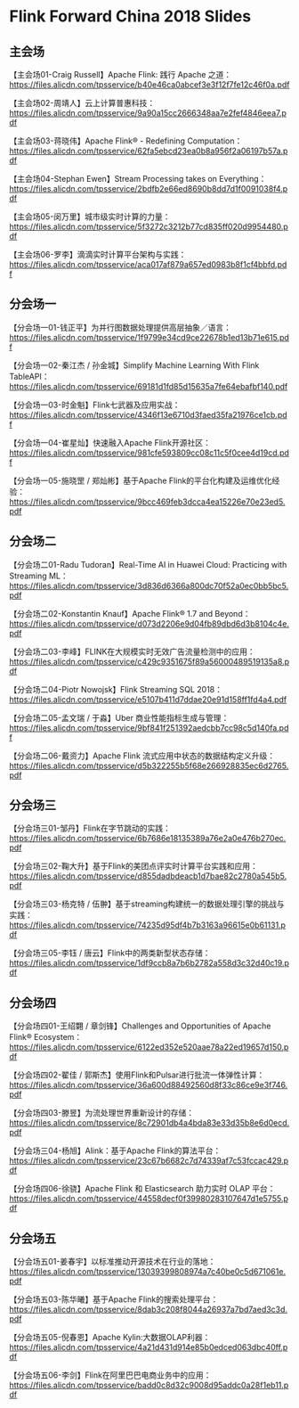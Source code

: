 # Flink Forward China 2018 Slides
## 主会场
【主会场01-Craig Russell】Apache Flink: 践行 Apache 之道：https://files.alicdn.com/tpsservice/b40e46ca0abcef3e3f12f7fe12c46f0a.pdf

【主会场02-周靖人】云上计算普惠科技：https://files.alicdn.com/tpsservice/9a90a15cc2666348aa7e2fef4846eea7.pdf

【主会场03-蒋晓伟】Apache Flink® - Redefining Computation：https://files.alicdn.com/tpsservice/62fa5ebcd23ea0b8a956f2a06197b57a.pdf

【主会场04-Stephan Ewen】Stream Processing takes on Everything：https://files.alicdn.com/tpsservice/2bdfb2e66ed8690b8dd7d1f0091038f4.pdf

【主会场05-闵万里】城市级实时计算的力量：https://files.alicdn.com/tpsservice/5f3272c3212b77cd835ff020d9954480.pdf

【主会场06-罗李】滴滴实时计算平台架构与实践：https://files.alicdn.com/tpsservice/aca017af879a657ed0983b8f1cf4bbfd.pdf

## 分会场一
【分会场一01-钱正平】为并行图数据处理提供高层抽象／语言：https://files.alicdn.com/tpsservice/1f9799e34cd9ce22678b1ed13b71e615.pdf

【分会场一02-秦江杰 / 孙金城】Simplify Machine Learning With Flink TableAPI：https://files.alicdn.com/tpsservice/69181d1fd85d15635a7fe64ebafbf140.pdf

【分会场一03-时金魁】Flink七武器及应用实战：https://files.alicdn.com/tpsservice/4346f13e6710d3faed35fa21976ce1cb.pdf

【分会场一04-崔星灿】快速融入Apache Flink开源社区：https://files.alicdn.com/tpsservice/981cfe593809cc08c11c5f0cee4d19cd.pdf

【分会场一05-施晓罡 / 郑灿彬】基于Apache Flink的平台化构建及运维优化经验：https://files.alicdn.com/tpsservice/9bcc469feb3dcca4ea15226e70e23ed5.pdf

## 分会场二

【分会场二01-Radu Tudoran】Real-Time AI in Huawei Cloud: Practicing with Streaming ML：https://files.alicdn.com/tpsservice/3d836d6366a800dc70f52a0ec0bb5bc5.pdf

【分会场二02-Konstantin Knauf】Apache Flink® 1.7 and Beyond： https://files.alicdn.com/tpsservice/d073d2206e9d04fb89dbd6d3b8104c4e.pdf

【分会场二03-李峰】FLINK在大规模实时无效广告流量检测中的应用：https://files.alicdn.com/tpsservice/c429c9351675f89a56000489519135a8.pdf

【分会场二04-Piotr Nowojsk】Flink Streaming SQL 2018：https://files.alicdn.com/tpsservice/e5107b411d7ddae20e91d158ff1fd4a4.pdf

【分会场二05-孟文瑞 / 于淼】Uber 商业性能指标生成与管理：https://files.alicdn.com/tpsservice/9bf841f251392aedcbb7cc98c5d140fa.pdf

【分会场二06-戴资力】Apache Flink 流式应用中状态的数据结构定义升级：https://files.alicdn.com/tpsservice/d5b322255b5f68e266928835ec6d2765.pdf

## 分会场三

【分会场三01-邹丹】Flink在字节跳动的实践：https://files.alicdn.com/tpsservice/6b7686e18135389a76e2a0e476b270ec.pdf

【分会场三02-鞠⼤升】基于Flink的美团点评实时计算平台实践和应⽤：https://files.alicdn.com/tpsservice/d855dadbdeacb1d7bae82c2780a545b5.pdf

【分会场三03-杨克特 / 伍翀】基于streaming构建统一的数据处理引擎的挑战与实践：https://files.alicdn.com/tpsservice/74235d95df4b7b3163a96615e0b61131.pdf

【分会场三05-李钰 / 唐云】Flink中的两类新型状态存储：https://files.alicdn.com/tpsservice/1df9ccb8a7b6b2782a558d3c32d40c19.pdf

## 分会场四

【分会场四01-王绍翾 / 章剑锋】Challenges and Opportunities of Apache Flink® Ecosystem：https://files.alicdn.com/tpsservice/6122ed352e520aae78a22ed19657d150.pdf

【分会场四02-翟佳 / 郭斯杰】使⽤Flink和Pulsar进⾏批流⼀体弹性计算：https://files.alicdn.com/tpsservice/36a600d88492560d8f33c86ce9e3f746.pdf

【分会场四03-滕昱】为流处理世界重新设计的存储：https://files.alicdn.com/tpsservice/8c72901db4a4bda83e33d35b8e6d0ecd.pdf

【分会场三04-杨旭】Alink：基于Apache Flink的算法平台：https://files.alicdn.com/tpsservice/23c67b6682c7d74339af7c53fccac429.pdf

【分会场四06-徐骁】Apache Flink 和 Elasticsearch 助⼒实时 OLAP 平台：https://files.alicdn.com/tpsservice/44558decf0f39980283107647d1e5755.pdf

## 分会场五

【分会场五01-姜春宇】以标准推动开源技术在行业的落地：https://files.alicdn.com/tpsservice/13039399808974a7c40be0c5d671061e.pdf

【分会场五03-陈华曦】基于Apache Flink的搜索处理平台：https://files.alicdn.com/tpsservice/8dab3c208f8044a26937a7bd7aed3c3d.pdf

【分会场五05-倪春恩】Apache Kylin:大数据OLAP利器：https://files.alicdn.com/tpsservice/4a21d431d914e85b0edced063dbc40ff.pdf

【分会场五06-李剑】Flink在阿里巴巴电商业务中的应用：https://files.alicdn.com/tpsservice/badd0c8d32c9008d95addc0a28f1eb11.pdf






















